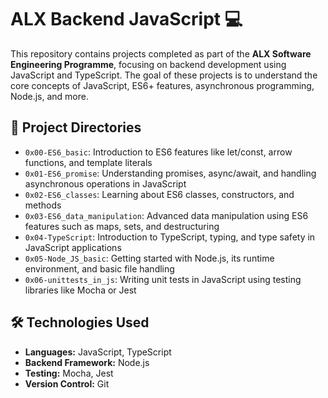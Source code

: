 # ALX Backend JavaScript 💻

This repository contains projects completed as part of the **ALX Software Engineering Programme**, focusing on backend development using JavaScript and TypeScript. The goal of these projects is to understand the core concepts of JavaScript, ES6+ features, asynchronous programming, Node.js, and more.

## 📁 Project Directories

- `0x00-ES6_basic`: Introduction to ES6 features like let/const, arrow functions, and template literals
- `0x01-ES6_promise`: Understanding promises, async/await, and handling asynchronous operations in JavaScript
- `0x02-ES6_classes`: Learning about ES6 classes, constructors, and methods
- `0x03-ES6_data_manipulation`: Advanced data manipulation using ES6 features such as maps, sets, and destructuring
- `0x04-TypeScript`: Introduction to TypeScript, typing, and type safety in JavaScript applications
- `0x05-Node_JS_basic`: Getting started with Node.js, its runtime environment, and basic file handling
- `0x06-unittests_in_js`: Writing unit tests in JavaScript using testing libraries like Mocha or Jest

## 🛠️ Technologies Used

- **Languages:** JavaScript, TypeScript
- **Backend Framework:** Node.js
- **Testing:** Mocha, Jest
- **Version Control:** Git


